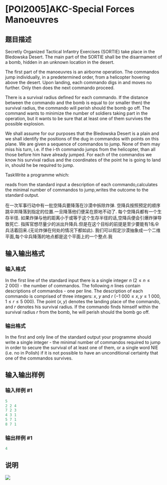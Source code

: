 # [POI2005]AKC-Special Forces Manoeuvres

## 题目描述

Secretly Organized Tactical Infantry Exercises (SORTIE) take place in the Bledowska Desert. The main part of the SORTIE shall be the disarmament of a bomb, hidden in an unknown location in the desert.

The first part of the manoeuvres is an airborne operation. The commandos jump individually, in a predetermined order, from a helicopter hovering above the desert. Upon landing, each commando digs in and moves no further. Only then does the next commando proceed.

There is a survival radius defined for each commando. If the distance between the commando and the bomb is equal to (or smaller then) the survival radius, the commando will perish should the bomb go off. The command wants to minimize the number of soldiers taking part in the operation, but it wants to be sure that at least one of them survives the possible explosion.

We shall assume for our purposes that the Bledowska Desert is a plain and we shall identify the positions of the dug in commandos with points on this plane. We are given a sequence of commandos to jump. None of them may miss his turn, i.e. if the i-th commando jumps from the helicopter, than all those before him have already jumped. For each of the commandos we know his survival radius and the coordinates of the point he is going to land in, should he be required to jump.

TaskWrite a programme which:

reads from the standard input a description of each commando,calculates the minimal number of commandos to jump,writes the outcome to the standard output.

在一次军事行动中有一批空降兵要降落在沙漠中拆除炸弹. 空降兵按照预定的顺序跳伞并降落到指定的位置.一旦降落他们便呆在原地不动了. 每个空降兵都有一个生存半径. 如果炸弹与他的距离小于或等于这个生存半径的话,空降兵便会引爆炸弹导致死亡. 指挥官想尽量少的派出升降兵.但是在这个目标的前提是至少要能有1名伞兵活着回来.(无论炸弹在何处的情况下都如此). 我们可以假定沙漠抽象成一个二维平面,每个伞兵降落的地点都是这个平面上的一个整点.我

## 输入输出格式

### 输入格式

In the first line of the standard input there is a single integer $n$ ($2\le n\le 2\ 000$) - the number of commandos. The following $n$ lines contain descriptions of commandos - one per line. The description of each commando is comprised of three integers: $x$, $y$ and $r$ ($-1\ 000\le x,y\le 1\ 000$, $1\le r\le 5\ 000$). The point $(x,y)$ denotes the landing place of the commando, and $r$ denotes his survival radius. If the commando finds himself within the survival radius $r$ from the bomb, he will perish should the bomb go off.

### 输出格式

In the first and only line of the standard output your programme should write a single integer - the minimal number of commandos required to jump in order to secure the survival of at least one of them, or a single word NIE (i.e. no in Polish) if it is not possible to have an unconditional certainty that one of the commandos survives.

## 输入输出样例

### 输入样例 #1

```cpp
5
2 2 4
7 2 3
4 3 1
5 7 1
8 7 1
```


### 输出样例 #1

```cpp
4
```


## 说明

![](http://oi.edu.pl/old/html/zadania/oi12/akc.jpg)

